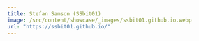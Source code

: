 ```yaml
---
title: Stefan Samson (SSbit01)
image: /src/content/showcase/_images/ssbit01.github.io.webp
url: "https://ssbit01.github.io/"
---
```


